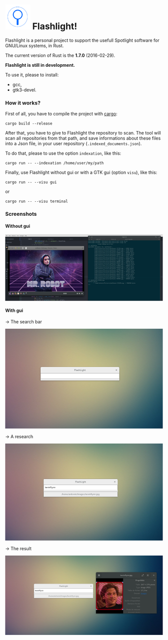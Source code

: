 # <img src="img/search_bar_icon.png" alt="Drawing" style="width: 80px;"/> Flashlight!

Flashlight is a personal project to support the usefull Spotlight software for GNU/Linux systems, in Rust.

The current version of Rust is the **1.7.0** (2016-02-29).

**Flashlight is still in development.**

To use it, please to install:
*	gcc,
*	gtk3-devel.

### How it works?

First of all, you have to compile the project with [cargo](https://crates.io/):
```
cargo build --release
```

After that, you have to give to Flashlight the repository to scan. The tool will scan all repositories from that path, and save informations about these files into a Json file, in your user repository (```.indexed_documents.json```).

To do that, please to use the option ```indexation```, like this:
```
cargo run -- --indexation /home/user/my/path
```

Finally, use Flashlight without gui or with a GTK gui (option ```visu```), like this:
```
cargo run -- --visu gui
```
or
```
cargo run -- --visu terminal
```

### Screenshots

#### Without gui

![Without GUI](img/flashlight_without_gui.png)

#### With gui

-> The search bar

![Simple search bar](img/flashlight_gui.png)

-> A research

![A simple research](img/flashlight_kevinflynn_s.png)

-> The result

![Display result](img/flashlight_kevinflynn_p.png)
